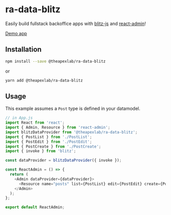 # ra-data-blitz

Easily build fullstack backoffice apps with [blitz-js](https://github.com/blitz-js/blitz) and [react-admin](https://github.com/marmelab/react-admin)!

[Demo app](https://github.com/theapexlab/react-admin-blitz-demo)

## Installation

```sh
npm install --save @theapexlab/ra-data-blitz
```

or

```sh
yarn add @theapexlab/ra-data-blitz
```

## Usage

This example assumes a `Post` type is defined in your datamodel.

```js
// in App.js
import React from 'react';
import { Admin, Resource } from 'react-admin';
import blitzDataProvider from '@theapexlab/ra-data-blitz';
import { PostList } from './PostList';
import { PostEdit } from './PostEdit';
import { PostCreate } from './PostCreate';
import { invoke } from 'blitz';

const dataProvider = blitzDataProvider({ invoke });

const ReactAdmin = () => {
  return (
    <Admin dataProvider={dataProvider}>
      <Resource name="posts" list={PostList} edit={PostEdit} create={PostCreate} />
    </Admin>
  );
};

export default ReactAdmin;
```

